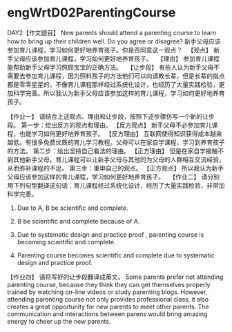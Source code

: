 # engWrtD02ParentingCourse

DAY2【作文题目】
New parents should attend a parenting course to learn how to bring up their children well. Do you agree or disagree?
新手父母应该参加育儿课程，学习如何更好地养育孩子。你是否同意这一观点？
 
【观点】
新手父母应该参加育儿课程，学习如何更好地养育孩子。
 
【理由】
参加育儿课程能帮助新手父母学习照顾宝宝的正确方法。
 
【让步段】
有些人认为新手父母不需要去参加育儿课程，因为照料孩子的方法他们可以向请教长辈，但是长辈的指点都是零零星星的，不像育儿课程那样经过系统化设计，也经历了大量实践检验，更加科学完善。所以我认为新手父母应该参加这样的育儿课程，学习如何更好地养育孩子。
 

【作业一】
请结合上述观点、理由和让步段，按照下述步骤仿写一个新的让步段。
第一步：给出反方的观点和理由。
【反方观点】
新手父母不必参加育儿课程，也能学习如何更好地养育孩子。
【反方理由】
互联网使得知识获得成本越来越低。有很多免费优质的育儿学习教程。父母可以在家自学课程，学习到养育孩子的方法。
第二步：给出坚持自己看法的理由。
【正方理由】
但是在家自学接触不到其他新手父母。育儿课程可以让新手父母与其他同为父母的人群相互交流经验，从而弥补课程的不足。
第三步：重申自己的观点。
【正方观点】
所以我认为新手父母应该参加这样的育儿课程，学习如何更好地养育孩子。
 
【作业二】
请分别用下列句型翻译这句话：育儿课程经过系统化设计，经历了大量实践检验，非常加科学完善。
1. Due to A, B be scientific and complete.
2. B be scientific and complete because of A.

1. Due to systematic design and practice proof , parenting course is becoming scientific and complete.
2. Parenting course becomes scientific and complete due to systematic design and practice proof.

【作业四】
请将写好的让步段翻译成英文。
Some parents prefer not attending parenting course, because they think they can get themselves properly trained by watching on-line videos or study parenting blogs. However, attending parenting course not only provides professional class, it also creates a great opportunity for new parents to meet other parents. The communication and interactions between parens would bring amazing energy to cheer up the new parents.


